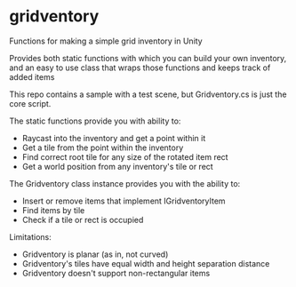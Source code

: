 # gridventory
Functions for making a simple grid inventory in Unity

Provides both static functions with which you can build your own inventory, and an easy to use class that wraps those functions and keeps track of added items

This repo contains a sample with a test scene, but Gridventory.cs is just the core script.

The static functions provide you with ability to:
* Raycast into the inventory and get a point within it
* Get a tile from the point within the inventory
* Find correct root tile for any size of the rotated item rect
* Get a world position from any inventory's tile or rect

The Gridventory class instance provides you with the ability to:
* Insert or remove items that implement IGridventoryItem
* Find items by tile
* Check if a tile or rect is occupied

Limitations:
* Gridventory is planar (as in, not curved)
* Gridventory's tiles have equal width and height separation distance
* Gridventory doesn't support non-rectangular items
